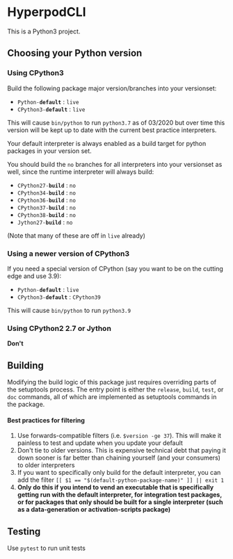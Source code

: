 # HyperpodCLI

This is a Python3 project.

## Choosing your Python version

### Using CPython3

Build the following package major version/branches into your versionset:

* `Python-`**`default`** : `live`
* `CPython3-`**`default`** : `live`


This will cause `bin/python` to run `python3.7` as of 03/2020 but over time this
version will be kept up to date with the current best practice interpreters.

Your default interpreter is always enabled as a build target for python packages in your version set.

You should build the `no` branches for all interpreters into your versionset as
well, since the runtime interpreter will always build:

* `CPython27-`**`build`** : `no`
* `CPython34-`**`build`** : `no`
* `CPython36-`**`build`** : `no`
* `CPython37-`**`build`** : `no`
* `CPython38-`**`build`** : `no`
* `Jython27-`**`build`** : `no`

(Note that many of these are off in `live` already)

### Using a newer version of CPython3

If you need a special version of CPython (say you want to be on the cutting edge and use 3.9):

* `Python-`**`default`** : `live`
* `CPython3-`**`default`** : `CPython39`

This will cause `bin/python` to run `python3.9`

### Using CPython2 2.7 or Jython

**Don't**

## Building

Modifying the build logic of this package just requires overriding parts of the
setuptools process. The entry point is either the `release`, `build`, `test`, or
`doc` commands, all of which are implemented as setuptools commands in
the package.


#### Best practices for filtering

1. Use forwards-compatible filters (i.e. `$version -ge 37`).  This will make it painless to test and update when you update your default
2. Don't tie to older versions.  This is expensive technical debt that paying it down sooner is far better than chaining yourself (and your consumers) to older interpreters
3. If you want to specifically only build for the default interpreter, you can add the filter `[[ $1 == "$(default-python-package-name)" ]] || exit 1`
  1. **Only do this if you intend to vend an executable that is specifically getting run with the default interpreter, for integration test packages, or for packages that only should be built for a single interpreter (such as a data-generation or activation-scripts package)**

## Testing

Use `pytest` to run unit tests